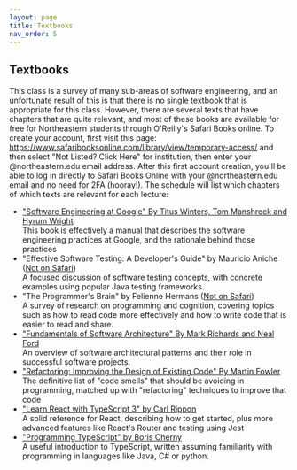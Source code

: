```yaml
---
layout: page
title: Textbooks
nav_order: 5
---
```


## Textbooks

This class is a survey of many sub-areas of software engineering, and an unfortunate result of this is that there is no single textbook that is appropriate for this class. However, there are several texts that have chapters that are quite relevant, and most of these books are available for free for Northeastern students through O'Reilly's Safari Books online. To create your account, first visit this page: <https://www.safaribooksonline.com/library/view/temporary-access/> and then select "Not Listed? Click Here" for institution, then enter your @northeastern.edu email address. After this first account creation, you'll be able to log in directly to Safari Books Online with your @northeastern.edu email and no need for 2FA (hooray!). The schedule will list which chapters of which texts are relevant for each lecture:

- ["Software Engineering at Google" By Titus Winters, Tom Manshreck and Hyrum Wright](https://learning.oreilly.com/library/view/software-engineering-at/9781492082781/) <br />
    This book is effectively a manual that describes the software engineering practices at Google, and the rationale behind those practices
- "Effective Software Testing: A Developer's Guide" by Mauricio Aniche ([Not on Safari](https://www.effective-software-testing.com))<br />
    A focused discussion of software testing concepts, with concrete examples using popular Java testing frameworks.
- "The Programmer's Brain" by Felienne Hermans ([Not on Safari](https://www.manning.com/books/the-programmers-brain))<br />
    A survey of research on programming and cognition, covering topics such as how to read code more effectively and how to write code that is easier to read and share.
- ["Fundamentals of Software Architecture" By Mark Richards and Neal Ford](https://learning.oreilly.com/library/view/fundamentals-of-software/9781492043447/)<br />
An overview of software architectural patterns and their role in successful software projects.
- ["Refactoring: Improving the Design of Existing Code" By Martin Fowler](https://learning.oreilly.com/library/view/refactoring-improving-the/9780134757681/)<br />
The definitive list of "code smells" that should be avoiding in programming, matched up with "refactoring" techniques to improve that code
- ["Learn React with TypeScript 3" by Carl Rippon](https://learning.oreilly.com/library/view/learn-react-with/9781789610253/)<br />A solid reference for React, describing how to get started, plus more advanced features like React's Router and testing using Jest
- ["Programming TypeScript" by Boris Cherny](https://learning.oreilly.com/library/view/programming-typescript/9781492037644/)<br />A useful introduction to TypeScript, written assuming familiarity with programming in languages like Java, C# or python.

